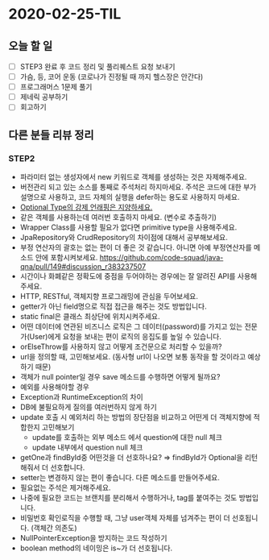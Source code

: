 # 2020-02-25-TIL

## 오늘 할 일

- [ ] STEP3 완료 후 코드 정리 및 풀리퀘스트 요청 보내기
- [ ] 가슴, 등, 코어 운동 (코로나가 진정될 때 까지 헬스장은 안간다)
- [ ] 프로그래머스 1문제 풀기
- [ ] 제네릭 공부하기
- [ ] 회고하기

## 다른 분들 리뷰 정리

### STEP2

- 파라미터 없는 생성자에서 new 키워드로 객체를 생성하는 것은 자제해주세요.
- 버전관리 되고 있는 소스를 통째로 주석처리 하지마세요.
  주석은 코드에 대한 부가설명으로 사용하고, 코드 자체의 실행을 defer하는 용도로 사용하지 마세요.
- [Optional Type의 강제 언래핑은 지양하세요.](https://github.com/code-squad/java-qna/pull/149#discussion_r383234440)
- 같은 객체를 사용하는데 여러번 호출하지 마세요. (변수로 추출하기)
- Wrapper Class를 사용할 필요가 없다면 primitive type을 사용해주세요.
- JpaRepository와 CrudRepository의 차이점에 대해서 공부해보세요.
- 부정 연산자의 괄호는 없는 편이 더 좋은 것 같습니다. 아니면 아예 부정연산자를 메소드 안에 포함시켜보세요.
  https://github.com/code-squad/java-qna/pull/149#discussion_r383237507
- 시간이나 화폐같은 정확도에 중점을 두어야하는 경우에는 잘 알려진 API를 사용해주세요.
- HTTP, RESTful, 객체지향 프로그래밍에 관심을 두어보세요.
- getter가 아닌 field명으로 직접 접근을 해주는 것도 방법입니다.
- static final은 클래스 최상단에 위치시켜주세요.
- 어떤 데이터에 연관된 비즈니스 로직은 그 데이터(password)를 가지고 있는 전문가(User)에게 요청을 보내는 편이 로직의 응집도를 높일 수 있습니다.
- orElseThrow를 사용하지 않고 어떻게 조건문으로 처리할 수 있을까?
- url을 정의할 때, 고민해보세요. (동사형 url이 나오면 보통 동작을 할 것이라고 예상하기 때문)
- 객체가 null pointer일 경우 save 메소드를 수행하면 어떻게 될까요?
- 예외를 사용해야할 경우
- Exception과 RuntimeException의 차이
- DB에 불필요하게 질의를 여러번하지 않게 하기
- update 호출 시 예외처리 하는 방법의 장단점을 비교하고 어떤게 더 객체지향에 적합한지 고민해보기
  - update를 호출하는 외부 메소드 에서 question에 대한 null 체크
  - update 내부에서 question null 체크
- getOne과 findById중 어떤것을 더 선호하나요? ⇒ findById가 Optional을 리턴해줘서 더 선호합니다.
- setter는 변경하지 않는 편이 좋습니다. 다른 메소드를 만들어주세요.
- 필요없는 주석은 제거해주세요.
- 나중에 필요한 코드는 브랜치를 분리해서 수행하거나, tag를 붙여주는 것도 방법입니다.
- 비밀번호 확인로직을 수행할 때, 그냥 user객체 자체를 넘겨주는 편이 더 선호됩니다. (객체간 의존도)
- NullPointerException을 방지하는 코드 작성하기
- boolean method의 네이밍은 is~가 더 선호됩니다.

